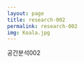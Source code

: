 ```yaml
---
layout: page
title: research-002
permalink: research-002
img: Koala.jpg
---
```


<div class="area-summary" markdown="1">
공간분석002
</div>
